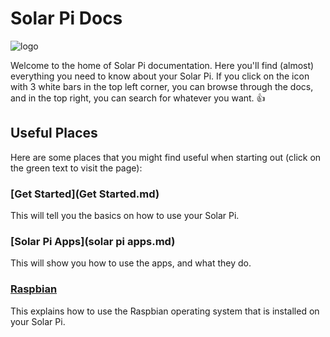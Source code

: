 # Solar Pi Docs

![logo](/img/Solar-Pi-logo.png)

Welcome to the home of Solar Pi documentation. Here you'll find (almost) everything you need to know about your Solar Pi. If you click on the icon with 3 white bars in the top left corner, you can browse through the docs, and in the top right, you can search for whatever you want.
:thumbsup:

## Useful Places

Here are some places that you might find useful when starting out (click on the green text to visit the page):
### [Get Started](Get Started.md)
This will tell you the basics on how to use your Solar Pi.

### [Solar Pi Apps](solar pi apps.md)
This will show you how to use the apps, and what they do.

### [Raspbian](raspbian.md)
This explains how to use the Raspbian operating system that is installed on your Solar Pi.